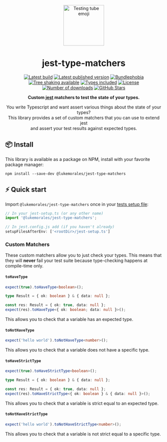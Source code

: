 <p align="center">
  <a href="https://github.com/lukemorales/jest-type-matchers"><img src="https://images.emojiterra.com/google/noto-emoji/v2.034/512px/1f9ea.png" alt="Testing tube emoji" height="130"/ target="\_parent"></a>
</p>

<h1 align="center">jest-type-matchers</h1>

<p align="center">
  <a href="https://github.com/lukemorales/jest-type-matchers/actions/workflows/tests.yml"><img src="https://github.com/lukemorales/jest-type-matchers/actions/workflows/tests.yml/badge.svg?branch=main" alt="Latest build" target="\_parent"></a>
  <a href="https://www.npmjs.com/package/@lukemorales/jest-type-matchers"><img src="https://badgen.net/npm/v/@lukemorales/jest-type-matchers" alt="Latest published version" target="\_parent"></a>
  <a href="https://bundlephobia.com/package/@lukemorales/jest-type-matchers@latest"><img src="https://badgen.net/bundlephobia/minzip/@lukemorales/jest-type-matchers" alt="Bundlephobia" target="\_parent"></a>
  <a href="https://bundlephobia.com/package/@lukemorales/jest-type-matchers@latest"><img src="https://badgen.net/bundlephobia/tree-shaking/@lukemorales/jest-type-matchers" alt="Tree shaking available" target="\_parent"></a>
  <a href="https://github.com/lukemorales/jest-type-matchers"><img src="https://badgen.net/npm/types/@lukemorales/jest-type-matchers" alt="Types included" target="\_parent"></a>
  <a href="https://www.npmjs.com/package/@lukemorales/jest-type-matchers"><img src="https://badgen.net/npm/license/@lukemorales/jest-type-matchers" alt="License" target="\_parent"></a>
  <a href="https://www.npmjs.com/package/@lukemorales/jest-type-matchers"><img src="https://badgen.net/npm/dt/@lukemorales/jest-type-matchers" alt="Number of downloads" target="\_parent"></a>
  <a href="https://github.com/lukemorales/jest-type-matchers"><img src="https://img.shields.io/github/stars/lukemorales/jest-type-matchers.svg?style=social&amp;label=Star" alt="GitHub Stars" target="\_parent"></a>
</p>

<p align="center">
  <strong>Custom <a href="https://jestjs.io alt="Jest" target="\_parent">jest</a> matchers to test the state of your types.</strong>
</p>

<p align="center">
  You write Typescript and want assert various things about the state of your types?<br />This library provides a set of custom matchers that you can use to extend jest<br />and assert your test results against expected types.
</p>

## 📦 Install
This library is available as a package on NPM, install with your favorite package manager:

```dircolors
npm install --save-dev @lukemorales/jest-type-matchers
```

## ⚡ Quick start
Import `@lukemorales/jest-type-matchers` once in your [tests setup
file](
  https://jestjs.io/docs/en/configuration.html#setupfilesafterenv-array):

```ts
// In your jest-setup.ts (or any other name)
import '@lukemorales/jest-type-matchers';

// In jest.config.js add (if you haven't already)
setupFilesAfterEnv: ['<rootDir>/jest-setup.ts']
```

### Custom Matchers
These custom matchers allow you to just check your types. This means that they will **never** fail your test suite because type-checking happens at compile-time only.

#### `toHaveType`
```ts
expect(true).toHaveType<boolean>();

type Result = { ok: boolean } & { data: null };

const res: Result = { ok: true, data: null };
expect(res).toHaveType<{ ok: boolean; data: null }>();
```
This allows you to check that a variable has an expected type.

#### `toNotHaveType`
```ts
expect('hello world').toNotHaveType<number>();
```
This allows you to check that a variable does not have a specific type.

#### `toHaveStrictType`
```ts
expect(true).toHaveStrictType<boolean>();

type Result = { ok: boolean } & { data: null };

const res: Result = { ok: true, data: null };
expect(res).toHaveStrictType<{ ok: boolean } & { data: null }>();
```
This allows you to check that a variable is strict equal to an expected type.

#### `toNotHaveStrictType`
```ts
expect('hello world').toNotHaveStrictType<number>();
```
This allows you to check that a variable is not strict equal to a specific type.
